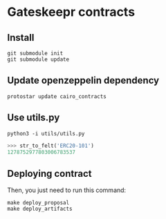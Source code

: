 # Gateskeepr contracts

## Install

```shell
git submodule init
git submodule update
```

## Update openzeppelin dependency

```shell
protostar update cairo_contracts
```

## Use utils.py

```shell
python3 -i utils/utils.py
```

```python
>>> str_to_felt('ERC20-101')
1278752977803006783537
```

## Deploying contract

Then, you just need to run this command:
```shell
make deploy_proposal
make deploy_artifacts
```